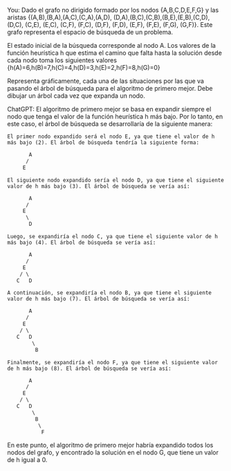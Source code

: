 You:
Dado el grafo no dirigido formado por los nodos {A,B,C,D,E,F,G} y las aristas {(A,B),(B,A),(A,C),(C,A),(A,D), (D,A),(B,C),(C,B),(B,E),(E,B),(C,D),(D,C), (C,E), (E,C), (C,F), (F,C), (D,F), (F,D), (E,F), (F,E), (F,G), (G,F)}. 
Este grafo representa el espacio de búsqueda de un problema. 

El estado inicial de la búsqueda corresponde al nodo A. 
Los valores de la función heurística h que estima el camino que falta hasta la solución desde cada nodo toma los siguientes valores {h(A)=6,h(B)=7,h(C)=4,h(D)=3,h(E)=2,h(F)=8,h(G)=0}

Representa gráficamente, cada una de las situaciones por las que va pasando el árbol de búsqueda para el algoritmo de primero mejor. Debe dibujar un árbol cada vez que expanda un nodo. 

ChatGPT:
El algoritmo de primero mejor se basa en expandir siempre el nodo que tenga el valor de la función heurística h más bajo. Por lo tanto, en este caso, el árbol de búsqueda se desarrollaría de la siguiente manera:

`El primer nodo expandido será el nodo E, ya que tiene el valor de h más bajo (2). El árbol de búsqueda tendría la siguiente forma:`

```css
       A
      /
     E
```

`El siguiente nodo expandido sería el nodo D, ya que tiene el siguiente valor de h más bajo (3). El árbol de búsqueda se vería así:`

```css
       A
      /
     E
      \
       D
```

`Luego, se expandiría el nodo C, ya que tiene el siguiente valor de h más bajo (4). El árbol de búsqueda se vería así:`

```css
       A
      /
     E
    / \
   C   D
```

`A continuación, se expandiría el nodo B, ya que tiene el siguiente valor de h más bajo (7). El árbol de búsqueda se vería así:`

```css
       A
      /
     E
    / \
   C   D
        \
         B
```

`Finalmente, se expandiría el nodo F, ya que tiene el siguiente valor de h más bajo (8). El árbol de búsqueda se vería así:`

```css
       A
      /
     E
    / \
   C   D
        \
         B
          \
           F
```

En este punto, el algoritmo de primero mejor habría expandido todos los nodos del grafo, y encontrado la solución en el nodo G, que tiene un valor de h igual a 0.